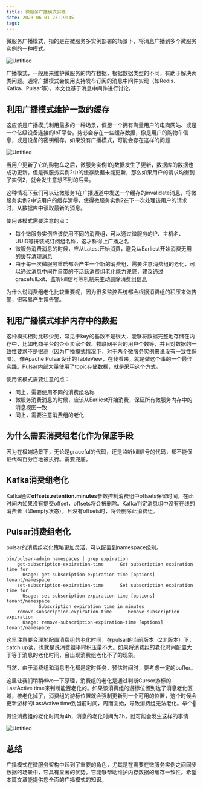 ```yaml
---
title: 微服务广播模式实践
date: 2023-06-01 23:19:45
tags:
---
```

微服务广播模式，指的是在微服务多实例部署的场景下，将消息广播到多个微服务实例的一种模式。

![Untitled](/images/20230601/p1.png)

广播模式，一般用来维护微服务的内存数据，根据数据类型的不同，有助于解决两类问题。通常广播模式会使用支持发布订阅的消息中间件实现（如Redis、Kafka、Pulsar等），本文也基于消息中间件进行讨论。

## 利用广播模式维护一致的缓存

这应该是广播模式利用最多的一种场景，假想一个拥有海量用户的电商网站、或是一个亿级设备连接的IoT平台。势必会存在一些缓存数据，像是用户的购物车信息，或是设备的密钥缓存。如果没有广播模式，可能会存在这样的问题

![Untitled](/images/20230601/p2.png)

当用户更新了它的购物车之后，微服务实例1的数据发生了更新，数据库的数据也成功更新。但是微服务实例2中的缓存数据未能更新，那么如果用户的请求均衡到了实例2，就会发生意想不到的后果。

这种情况下我们可以让微服务1在广播通道中发送一个缓存的invalidate消息，将微服务实例2中该用户的缓存清零，使得微服务实例2在下一次处理该用户的请求时，从数据库中读取最新的消息。

使用该模式需要注意的点：

- 每个微服务实例应该使用不同的消费组，可以通过微服务的IP、主机名、UUID等拼装成订阅组名称，这才称得上广播之名
- 微服务消费消息的时候，应从Latest开始消费，避免从Earliest开始消费无用的缓存清理消息
- 由于每一次微服务重启都会产生一个新的消费组，需要注意消费组的老化，可以通过消息中间件自带的不活跃消费组老化能力兜底，建议通过gracefulExit、监听kill信号等机制来主动删除消费组信息

为什么说消费组老化比较重要呢，因为很多监控系统都会根据消费组的积压来做告警，很容易产生误告警。

## 利用广播模式维护内存中的数据

这种模式相对比较少见，常见于key的基数不是很大，能够将数据完整地存储在内存中，比如电商平台的企业卖家个数、物联网平台的用户个数等，并且对数据的一致性要求不是很高（因为广播模式情况下，对于两个微服务实例来说没有一致性保障）。像Apache Pulsar设计的TableView，在我看来，就是做这个事的一个最佳实践。Pulsar内部大量使用了topic存储数据，就是采用这个方式。

使用该模式需要注意的点：

- 同上，需要使用不同的消费组名称
- 微服务消费消息的时候，应该从Earliest开始消费，保证所有微服务内存中的消息视图一致
- 同上，需要注意消费组的老化

## 为什么需要消费组老化作为保底手段

因为在极端场景下，无论是graceful的代码，还是监听kill信号的代码，都不能保证代码百分百地被执行。需要兜底。

## Kafka消费组老化

Kafka通过**offsets.retention.minutes**参数控制消费组中offsets保留时间，在此时间内如果没有提交offset，offsets将会被删除。Kafka判定消息组中没有在线的消费者（如empty状态），且没有offsets时，将会删除此消费组。

## Pulsar消费组老化

pulsar的消费组老化策略更加灵活，可以配置到namespace级别。

```
bin/pulsar-admin namespaces | grep expiration
    get-subscription-expiration-time      Get subscription expiration time for 
      Usage: get-subscription-expiration-time [options] tenant/namespace
    set-subscription-expiration-time      Set subscription expiration time for 
      Usage: set-subscription-expiration-time [options] tenant/namespace
            Subscription expiration time in minutes
    remove-subscription-expiration-time      Remove subscription expiration 
      Usage: remove-subscription-expiration-time [options] tenant/namespace
```

这里注意要合理地配置消费组的老化时间，在pulsar的当前版本（2.11版本）下，catch up读，也就是说消费组平时积压量不大。如果将消费组的老化时间配置大于等于消息的老化时间，会出现消费组老化不了的现象。

当然，由于消费组和消息老化都是定时任务，预估时间时，要考虑一定的buffer。

这里让我们稍稍dive一下原理，消费组的老化是通过判断Cursor游标的LastActive time来判断能否老化的。如果该消费组的游标位置到达了消息老化区域，被老化掉了，消费组的游标位置就会强制更新到一个可用的位置，这个时候会更新游标的LastActive time到当前时间，周而复始，导致消费组无法老化。举个🌰

假设消费组的老化时间为4h，消息的老化时间为3h，就可能会发生这样的事情

![Untitled](/images/20230601/p3.png)

## 总结

广播模式在微服务架构中起到了重要的角色，尤其是在需要在微服务实例之间同步数据的场景中，它具有显著的优势。它能够帮助维护内存数据的缓存一致性。希望本篇文章能提供您全面的广播模式的知识。
